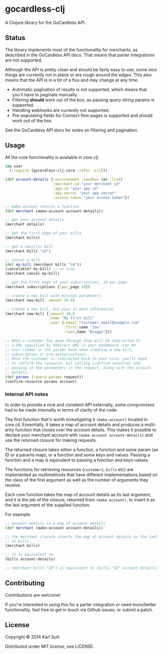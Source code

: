 # gocardless-clj

A Clojure library for the GoCardless API.

## Status

The library implements most of the functionality for merchants, as
described in the GoCardless API docs. That means that parter integrations are
not supported.

Although the API is pretty clean and should be fairly easy to use, some nice
things are currently not in place or are rough around the edges. This also means
that the API is in a bit of a flux and may change at any time.

* Automatic pagination of results is not supported, which means that you'll have
  to paginate manually.
* Filtering **should** work out of the box, as passing query string params
  is supported.
* Handling webhooks are currently not supported.
* Pre-populating fields for Connect flow pages is supported and should work out
  of the box.

See the GoCardless API docs for notes on filtering and pagination.

## Usage

All the core functionality is available in *core.clj*.

```clj
(ns user
  (:require [gocardless-clj.core :refer :all]))

(def account-details {:environment :sandbox (or :live)
	                  :merchant-id "your merchant id"
                      :app-id "your app id"
         			  :app-secret "your app secret"
		        	  :access-token "your access token"})

;; make-account returns a function
(def merchant (make-account account-details))

;; get your account details
(merchant details)

;; get the first page of your bills
(merchant bills)

;; get a specific bill
(merchant bills "id")

;; cancel a bill
(def my-bill (merchant bills "id"))
(cancelable? my-bill) ;; => true
(merchant cancel my-bill)

;; get the first page of your subscriptions, 10 per page
(merchant subscriptions {:per_page 10})

;; create a new bill with minimal parameters
(merchant new-bill :amount 10.0)

;; create a new bill, but pass in more information
(merchant new-bill {:amount 10.0
	                :name "My first bill"
					:user {:email "customer.email@example.com"
						   :first_name "Joe"
						   :last_name "Bloggs"}})

;; When a customer has gone through they will be redirected to
;; a URL specified by Redirect URI in your Dashboard (can be
;; over-ridden in the params hash when creating a new bill,
;; subscription or pre-authorization).
;; Once the customer is redirected back to your site, you'll need
;; to confirm the resource, but calling (confirm-resource) and
;; passing in the parameters in the request, along with the account
;; details.
(def params (:query-params request))
(confirm-resource params account)
```

### Internal API notes

In order to provide a nice and consitent API externally, some compromises
had to be made internally in terms of clarity of the code.

The first function that's worth investigating it `(make-account)` located in
*core.clj*. Essentially, it takes a map of account details and produces a
multi-arity function that closes over the account details. This makes it possible
to declare your merchant account with `(make-account account-details)` and
use the returned closure for making requests.

The returned closure takes either a function, a function and some param (an ID
or a params map), or a function and some keys and values. Passing a function
and a map is equivalent to passing a function and keys-values.

The functions for retrieving resources (`customers`, `bills` etc) are
implemented as multimethods that have different implementations based on the
class of the first argument as well as the number of arguments they receive.

Each core function takes the map of account details as its last argument, and
it is the job of the closure, returned from `(make-account)`, to insert it as
the last argument of the supplied function.

For example:

```clj
;; account-details is a map of account details
(def merchant (make-account account-details))

;; the merchant closure inserts the map of account details as the last argument
;; of bills
(merchant bills)

;; it is equivalent to
(bills account-details)

;; (merchant bills "ID") is equivalent to (bills "ID" account-details) and so on
```

## Contributing

Contributions are welcome!

If you're interested in using this for a parter integration or need
more/better functionality, feel free to get in touch via Github issues,
or submit a patch.

## License

Copyright © 2014 Karl Sutt

Distributed under MIT license, see LICENSE.
